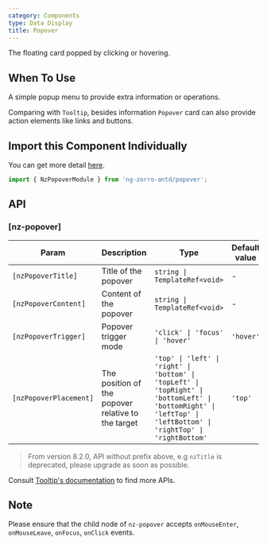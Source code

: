 ```yaml
---
category: Components
type: Data Display
title: Popover
---
```


The floating card popped by clicking or hovering.

## When To Use

A simple popup menu to provide extra information or operations.

Comparing with `Tooltip`, besides information `Popover` card can also provide action elements like links and buttons.

## Import this Component Individually

You can get more detail [here](/docs/getting-started/en#import-a-component-individually).

```ts
import { NzPopoverModule } from 'ng-zorro-antd/popover';
```

## API

### [nz-popover]

| Param | Description | Type | Default value |
| ----- | ----------- | ---- | ------------- |
| `[nzPopoverTitle]` | Title of the popover | `string \| TemplateRef<void>` | - |
| `[nzPopoverContent]` | Content of the popover | `string \| TemplateRef<void>` | - |
| `[nzPopoverTrigger]` | Popover trigger mode | `'click' \| 'focus' \| 'hover'` | `'hover'` |
| `[nzPopoverPlacement]` | The position of the popover relative to the target | `'top' \| 'left' \| 'right' \| 'bottom' \| 'topLeft' \| 'topRight' \| 'bottomLeft' \| 'bottomRight' \| 'leftTop' \| 'leftBottom' \| 'rightTop' \| 'rightBottom'` | `'top'` |

> From version 8.2.0, API without prefix above, e.g `nzTitle` is deprecated, please upgrade as soon as possible.

Consult [Tooltip's documentation](/components/tooltip/en#api) to find more APIs.

## Note

Please ensure that the child node of `nz-popover` accepts `onMouseEnter`, `onMouseLeave`, `onFocus`, `onClick` events.
